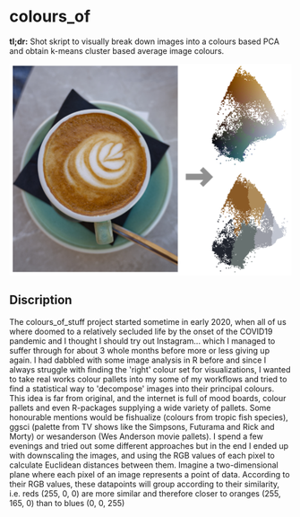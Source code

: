 # colours_of
**tl;dr:** Shot skript to visually break down images into a colours based PCA and obtain k-means cluster based average image colours. 

![](example/Example.png?raw=true)

## Discription
The colours_of_stuff project started sometime in early 2020, when all of us where doomed to a relatively secluded life by the onset of the COVID19 pandemic and I thought I should try out Instagram... which I managed to suffer through for about 3 whole months before more or less giving up again. I had dabbled with some image analysis in R before and since I always struggle with finding the 'right' colour set for visualizations, I wanted to take real works colour pallets into my some of my workflows and tried to find a statistical way to 'decompose' images into their principal colours. This idea is far from original, and the internet is full of mood boards, colour pallets and even R-packages supplying a wide variety of pallets. Some honourable mentions would be fishualize (colours from tropic fish species), ggsci  (palette from TV shows like the Simpsons, Futurama and Rick and Morty) or wesanderson (Wes Anderson movie pallets).
I spend a few evenings and tried out some different approaches but in the end I ended up with downscaling the images, and using the RGB values of each pixel to calculate Euclidean distances between them. Imagine a two-dimensional plane where each pixel of an image represents a point of data. According to their RGB values, these datapoints will group according to their similarity, i.e. reds (255, 0, 0) are more similar and therefore closer to oranges (255, 165, 0) than to blues (0, 0, 255)

